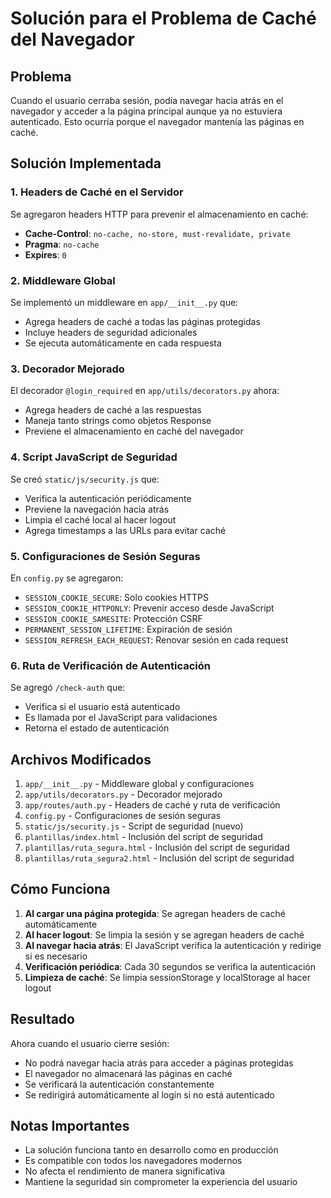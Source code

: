 # Solución para el Problema de Caché del Navegador

## Problema
Cuando el usuario cerraba sesión, podía navegar hacia atrás en el navegador y acceder a la página principal aunque ya no estuviera autenticado. Esto ocurría porque el navegador mantenía las páginas en caché.

## Solución Implementada

### 1. Headers de Caché en el Servidor
Se agregaron headers HTTP para prevenir el almacenamiento en caché:

- **Cache-Control**: `no-cache, no-store, must-revalidate, private`
- **Pragma**: `no-cache`
- **Expires**: `0`

### 2. Middleware Global
Se implementó un middleware en `app/__init__.py` que:
- Agrega headers de caché a todas las páginas protegidas
- Incluye headers de seguridad adicionales
- Se ejecuta automáticamente en cada respuesta

### 3. Decorador Mejorado
El decorador `@login_required` en `app/utils/decorators.py` ahora:
- Agrega headers de caché a las respuestas
- Maneja tanto strings como objetos Response
- Previene el almacenamiento en caché del navegador

### 4. Script JavaScript de Seguridad
Se creó `static/js/security.js` que:
- Verifica la autenticación periódicamente
- Previene la navegación hacia atrás
- Limpia el caché local al hacer logout
- Agrega timestamps a las URLs para evitar caché

### 5. Configuraciones de Sesión Seguras
En `config.py` se agregaron:
- `SESSION_COOKIE_SECURE`: Solo cookies HTTPS
- `SESSION_COOKIE_HTTPONLY`: Prevenir acceso desde JavaScript
- `SESSION_COOKIE_SAMESITE`: Protección CSRF
- `PERMANENT_SESSION_LIFETIME`: Expiración de sesión
- `SESSION_REFRESH_EACH_REQUEST`: Renovar sesión en cada request

### 6. Ruta de Verificación de Autenticación
Se agregó `/check-auth` que:
- Verifica si el usuario está autenticado
- Es llamada por el JavaScript para validaciones
- Retorna el estado de autenticación

## Archivos Modificados

1. `app/__init__.py` - Middleware global y configuraciones
2. `app/utils/decorators.py` - Decorador mejorado
3. `app/routes/auth.py` - Headers de caché y ruta de verificación
4. `config.py` - Configuraciones de sesión seguras
5. `static/js/security.js` - Script de seguridad (nuevo)
6. `plantillas/index.html` - Inclusión del script de seguridad
7. `plantillas/ruta_segura.html` - Inclusión del script de seguridad
8. `plantillas/ruta_segura2.html` - Inclusión del script de seguridad

## Cómo Funciona

1. **Al cargar una página protegida**: Se agregan headers de caché automáticamente
2. **Al hacer logout**: Se limpia la sesión y se agregan headers de caché
3. **Al navegar hacia atrás**: El JavaScript verifica la autenticación y redirige si es necesario
4. **Verificación periódica**: Cada 30 segundos se verifica la autenticación
5. **Limpieza de caché**: Se limpia sessionStorage y localStorage al hacer logout

## Resultado

Ahora cuando el usuario cierre sesión:
- No podrá navegar hacia atrás para acceder a páginas protegidas
- El navegador no almacenará las páginas en caché
- Se verificará la autenticación constantemente
- Se redirigirá automáticamente al login si no está autenticado

## Notas Importantes

- La solución funciona tanto en desarrollo como en producción
- Es compatible con todos los navegadores modernos
- No afecta el rendimiento de manera significativa
- Mantiene la seguridad sin comprometer la experiencia del usuario 